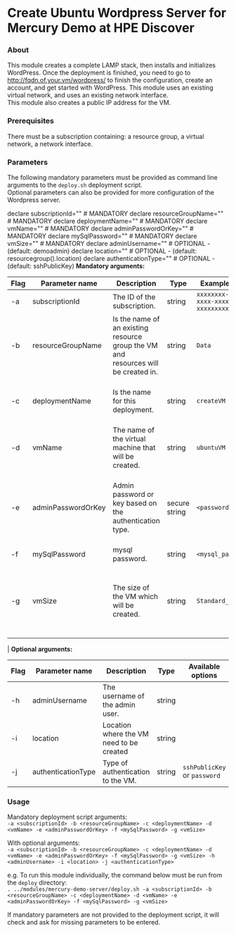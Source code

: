 # Create Ubuntu Wordpress Server for Mercury Demo at HPE Discover

### About  
This module creates a complete LAMP stack, then installs and initializes WordPress.
Once the deployment is finished, you need to go to
http://fqdn.of.your.vm/wordpress/ to finish the configuration, create an account,
and get started with WordPress.
This module uses an existing virtual network, and uses an existing network interface.  
This module also creates a public IP address for the VM.  
 

### Prerequisites  
There must be a subscription containing: a resource group, a virtual network, a network interface.  

### Parameters  
The following mandatory parameters must be provided as command line arguments to the `deploy.sh` deployment script.  
Optional parameters can also be provided for more configuration of the Wordpress server.  

declare subscriptionId=""           # MANDATORY
declare resourceGroupName=""        # MANDATORY
declare deploymentName=""           # MANDATORY
declare vmName=""                   # MANDATORY
declare adminPasswordOrKey=""       # MANDATORY
declare mySqlPassword=""            # MANDATORY
declare vmSize=""                   # MANDATORY
declare adminUsername=""            # OPTIONAL - (default: demoadmin)
declare location=""                 # OPTIONAL - (default: resourcegroup().location)
declare authenticationType=""       # OPTIONAL - (default: sshPublicKey)
**Mandatory arguments:**  

| Flag | Parameter name | Description | Type | Example value | Notes |  
|------|----------------|-------------|------|---------------|-------|  
| -a | subscriptionId | The ID of the subscription. | string | `xxxxxxxx-xxxx-xxxx-xxxx-xxxxxxxxxxxx` |  |  
| -b | resourceGroupName | Is the name of an existing resource group the VM and resources will be created in. | string | `Data` |  |  
| -c | deploymentName | Is the name for this deployment. | string | `createVM` | Will be visible in the Azure Portal. |  
| -d | vmName | The name of the virtual machine that will be created. | string | `ubuntuVM` |  |  
| -e | adminPasswordOrKey | Admin password or key based on the authentication type. | secure string | `<password>` | This is a secure string and must be entered |  
| -f | mySqlPassword | mysql password. | string | `<mysql_password>` |  |  
| -g | vmSize | The size of the VM which will be created. | string | `Standard_D2s_v3` | See [Azure VM Sizes](https://docs.microsoft.com/en-us/azure/virtual-machines/linux/sizes-general) for more VM sizes |  
|
**Optional arguments:**  

| Flag | Parameter name | Description | Type | Available options | Default value | Example value | Notes |  
|------|----------------|-------------|------|---------------|-------------------|---------------|-------|
| -h | adminUsername | The username of the admin user. | string |  | `demoadmin` | `demoadmin` |  |  
| -i | location | Location where the VM need to be created | string |  |`resourceGroup().location` | 'eastus' |  |  
| -j | authenticationType | Type of authentication to the VM. | string | `sshPublicKey` or `password` | `sshPublicKey` | `password`|  |  
  

### Usage  
Mandatory deployment script arguments:  
`-a <subscriptionId> -b <resourceGroupName> -c <deploymentName> -d <vmName> -e <adminPasswordOrKey> -f <mySqlPassword> -g <vmSize>`  

With optional arguments:  
`-a <subscriptionId> -b <resourceGroupName> -c <deploymentName> -d <vmName> -e <adminPasswordOrKey> -f <mySqlPassword> -g <vmSize> -h <adminUsername> -i <location> -j <authenticationType>`  

e.g. To run this module individually, the command below must be run from the `deploy` directory:  
`. ../modules/mercury-demo-server/deploy.sh -a <subscriptionId> -b <resourceGroupName> -c <deploymentName> -d <vmName> -e <adminPasswordOrKey> -f <mySqlPassword> -g <vmSize>`  

If mandatory parameters are not provided to the deployment script, it will check and ask for missing parameters to be entered.  
